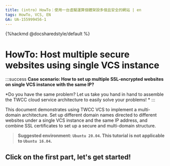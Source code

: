 ```yaml
---
title: (intro) HowTo：使用一台虛擬運算個體架設多個且安全的網站 | en
tags: HowTo, VCS, EN
GA: UA-155999456-1
---
```


{%hackmd @docsharedstyle/default %}

# HowTo: Host multiple secure websites using single VCS instance

:::success
<i class="fa fa-star" aria-hidden="true"></i> **Case scenario: How to set up multiple SSL-encrypted websites on single VCS instance with the same IP?**

*Do you have the same problem? Let us take you hand in hand to assemble the TWCC cloud service architecture to easily solve your problems! *
:::

This document demonstrates using TWCC VCS to implement a multi-domain architecture. Set up different domain names directed to different websites under a single VCS instance and the same IP address, and combine SSL certificates to set up a secure and multi-domain structure.

> **Suggested environment: ```Ubuntu 20.04```. This tutorial is not applicable to ```Ubuntu 16.04```.**

## <i class="fa fa-backward" aria-hidden="true"></i> Click on the first part, let's get started!
